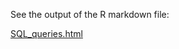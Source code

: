 See the output of the R markdown file:

[SQL_queries.html](https://htmlpreview.github.io/?https://github.com/CraigGin/SQL_R-Python_demo/blob/main/R_demo/SQL_queries.html)
